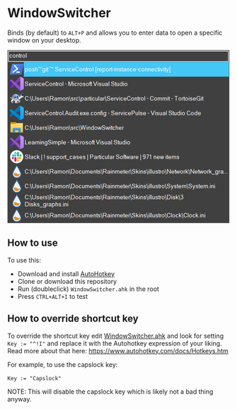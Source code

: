 # WindowSwitcher

Binds (by default) to `ALT+P` and allows you to enter data to open a specific window on your desktop.

![Example of WindowSwitcher popup window](example.png)

##  How to use

To use this:

- Download and install [AutoHotkey](https://github.com/Lexikos/AutoHotkey_L/releases)
- Clone or download this repository
- Run (doubleclick) `WindowSwitcher.ahk` in the root
- Press `CTRL+ALT+I` to test

## How to override shortcut key

To override the shortcut key edit [WindowSwitcher.ahk](WindowSwitcher.ahk#L8) and look for setting `Key := "^!I"` and replace it with the Autohotkey expression of your liking. Read more about that here: https://www.autohotkey.com/docs/Hotkeys.htm

For example, to use the capslock key:

```ahk
Key := "Capslock"
```

NOTE: This will disable the capslock key which is likely not a bad thing anyway.
